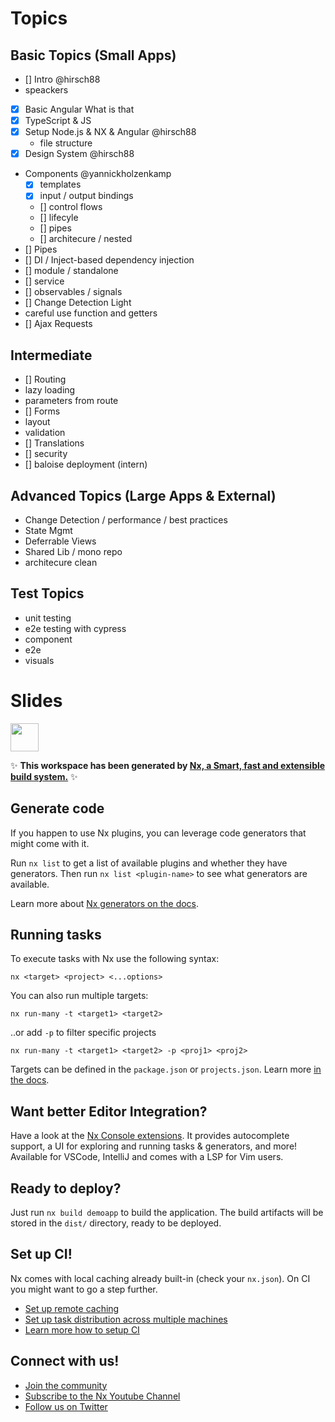 # Topics

## Basic Topics (Small Apps)

- [] Intro @hirsch88
 - speackers
- [x] Basic Angular What is that
- [x] TypeScript & JS
- [X] Setup Node.js & NX & Angular @hirsch88
  - file structure
- [X] Design System @hirsch88
- Components @yannickholzenkamp
  - [X] templates
  - [X] input / output bindings
  - [] control flows
  - [] lifecyle
  - [] pipes
  - [] architecure / nested
- [] Pipes
- [] DI / Inject-based dependency injection
- [] module / standalone
- [] service
- [] observables / signals
- [] Change Detection Light
 - careful use function and getters 
- [] Ajax Requests

## Intermediate

- [] Routing
 - lazy loading
 - parameters from route
- [] Forms
 - layout
 - validation
- [] Translations
- [] security
- [] baloise deployment (intern)

## Advanced Topics (Large Apps & External)

- Change Detection / performance / best practices
- State Mgmt
- Deferrable Views
- Shared Lib / mono repo
- architecure clean

## Test Topics

- unit testing
- e2e testing with cypress
 - component
 - e2e
 - visuals






# Slides

<a alt="Nx logo" href="https://nx.dev" target="_blank" rel="noreferrer"><img src="https://raw.githubusercontent.com/nrwl/nx/master/images/nx-logo.png" width="45"></a>

✨ **This workspace has been generated by [Nx, a Smart, fast and extensible build system.](https://nx.dev)** ✨

## Generate code

If you happen to use Nx plugins, you can leverage code generators that might come with it.

Run `nx list` to get a list of available plugins and whether they have generators. Then run `nx list <plugin-name>` to see what generators are available.

Learn more about [Nx generators on the docs](https://nx.dev/plugin-features/use-code-generators).

## Running tasks

To execute tasks with Nx use the following syntax:

```
nx <target> <project> <...options>
```

You can also run multiple targets:

```
nx run-many -t <target1> <target2>
```

..or add `-p` to filter specific projects

```
nx run-many -t <target1> <target2> -p <proj1> <proj2>
```

Targets can be defined in the `package.json` or `projects.json`. Learn more [in the docs](https://nx.dev/core-features/run-tasks).

## Want better Editor Integration?

Have a look at the [Nx Console extensions](https://nx.dev/nx-console). It provides autocomplete support, a UI for exploring and running tasks & generators, and more! Available for VSCode, IntelliJ and comes with a LSP for Vim users.

## Ready to deploy?

Just run `nx build demoapp` to build the application. The build artifacts will be stored in the `dist/` directory, ready to be deployed.

## Set up CI!

Nx comes with local caching already built-in (check your `nx.json`). On CI you might want to go a step further.

- [Set up remote caching](https://nx.dev/core-features/share-your-cache)
- [Set up task distribution across multiple machines](https://nx.dev/nx-cloud/features/distribute-task-execution)
- [Learn more how to setup CI](https://nx.dev/recipes/ci)

## Connect with us!

- [Join the community](https://nx.dev/community)
- [Subscribe to the Nx Youtube Channel](https://www.youtube.com/@nxdevtools)
- [Follow us on Twitter](https://twitter.com/nxdevtools)
